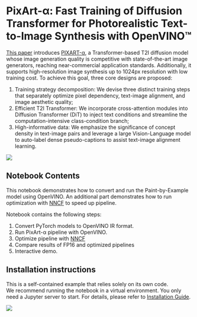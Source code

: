 # PixArt-α: Fast Training of Diffusion Transformer for Photorealistic Text-to-Image Synthesis with OpenVINO™

[This paper](https://arxiv.org/abs/2310.00426) introduces [PIXART-α](https://github.com/PixArt-alpha/PixArt-alpha), a Transformer-based T2I diffusion model whose image generation quality is competitive with state-of-the-art image generators, reaching near-commercial application standards. Additionally, it supports high-resolution image synthesis up to 1024px resolution with low training cost. To achieve this goal, three core designs are proposed: 
1. Training strategy decomposition: We devise three distinct training steps that separately optimize pixel dependency, text-image alignment, and image aesthetic quality; 
2. Efficient T2I Transformer: We incorporate cross-attention modules into Diffusion Transformer (DiT) to inject text conditions and streamline the computation-intensive class-condition branch; 
3. High-informative data: We emphasize the significance of concept density in text-image pairs and leverage a large Vision-Language model to auto-label dense pseudo-captions to assist text-image alignment learning. 

![](https://huggingface.co/PixArt-alpha/PixArt-XL-2-1024-MS/resolve/main/asset/images/teaser.png)

## Notebook Contents

This notebook demonstrates how to convert and run the Paint-by-Example model using OpenVINO. An additional part demonstrates how to run optimization with [NNCF](https://github.com/openvinotoolkit/nncf/) to speed up pipeline.

Notebook contains the following steps:
1. Convert PyTorch models to OpenVINO IR format.
2. Run PixArt-α pipeline with OpenVINO.
3. Optimize pipeline with [NNCF](https://github.com/openvinotoolkit/nncf/)
4. Compare results of FP16 and optimized pipelines
5. Interactive demo.

## Installation instructions

This is a self-contained example that relies solely on its own code.</br>
We recommend running the notebook in a virtual environment. You only need a Jupyter server to start.
For details, please refer to [Installation Guide](../../README.md).

<img referrerpolicy="no-referrer-when-downgrade" src="https://static.scarf.sh/a.png?x-pxid=5b5a4db0-7875-4bfb-bdbd-01698b5b1a77&file=notebooks/pixart/README.md" />
